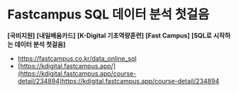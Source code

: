 # Fastcampus SQL 데이터 분석 첫걸음

__[국비지원]__ 
__[내일배움카드]__ 
__[K-Digital 기초역량훈련]__
__[Fast Campus]__
__[SQL로 시작하는 데이터 분석 첫걸음]__

* https://fastcampus.co.kr/data_online_sql
* [https://kdigital.fastcampus.app/](https://kdigital.fastcampus.app/course-detail/234894)https://kdigital.fastcampus.app/course-detail/234894

